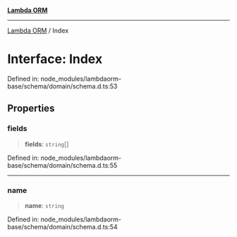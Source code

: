[**Lambda ORM**](../README.md)

***

[Lambda ORM](../README.md) / Index

# Interface: Index

Defined in: node\_modules/lambdaorm-base/schema/domain/schema.d.ts:53

## Properties

### fields

> **fields**: `string`[]

Defined in: node\_modules/lambdaorm-base/schema/domain/schema.d.ts:55

***

### name

> **name**: `string`

Defined in: node\_modules/lambdaorm-base/schema/domain/schema.d.ts:54
